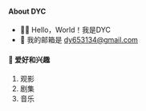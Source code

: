#### **About DYC**

- 👋🏼 Hello，World！我是DYC
 - 💌 我的邮箱是 dy653134@gmail.com


#### **🚀 爱好和兴趣**

1. 观影
2. 剧集
3. 音乐



